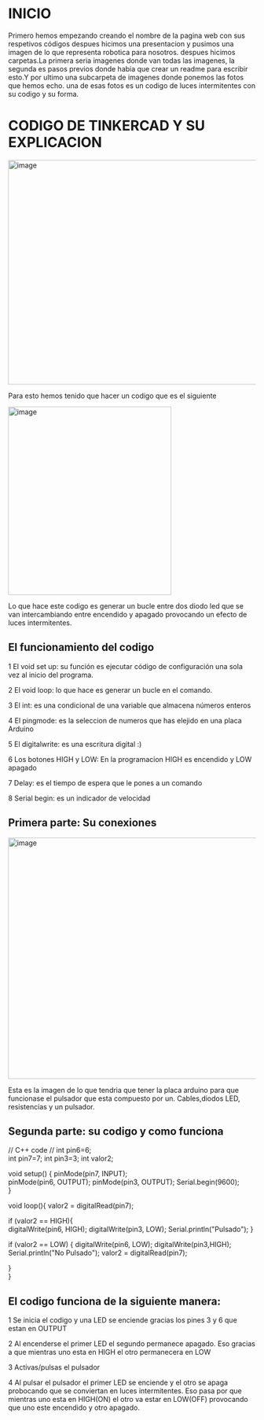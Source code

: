 # INICIO
Primero hemos empezando creando el nombre de la pagina web con sus respetivos códigos despues hicimos una presentacion y pusimos una imagen de lo que representa robotica para nosotros.
despues hicimos carpetas.La primera seria imagenes donde van todas las imagenes, la segunda es pasos previos donde habia que crear un readme para escribir esto.Y por ultimo una subcarpeta de imagenes donde ponemos las fotos que hemos echo.
una de esas fotos es un codigo de luces intermitentes con su codigo y su forma.
# CODIGO DE TINKERCAD Y SU EXPLICACION
<img width="568" height="457" alt="image" src="https://github.com/user-attachments/assets/5281ac29-472b-4d43-8ba1-a327870bf450" />

Para esto hemos tenido que hacer un codigo que es el siguiente

<img width="332" height="383" alt="image" src="https://github.com/user-attachments/assets/30ae8b77-d8ad-4919-b8d4-71a6325249ac" />

Lo que hace este codigo es generar un bucle entre dos diodo led que se van intercambiando entre encendido y apagado provocando un efecto de luces intermitentes.
## El funcionamiento del codigo
1 El void set up: su función es ejecutar código de configuración una sola vez al inicio del programa.

2 El void loop: lo que hace es generar un bucle en el comando.

3 El int: es una condicional de una variable que almacena números enteros

4 El pingmode: es la seleccion de numeros que has elejido en una placa Arduino

5 El digitalwrite: es  una escritura digital :)

6 Los botones HIGH y LOW: En la programacion HIGH es encendido y LOW apagado

7 Delay: es el tiempo de espera que le pones a un comando 

8 Serial begin: es un indicador de velocidad 

## Primera parte: Su conexiones
<img width="638" height="491" alt="image" src="https://github.com/user-attachments/assets/d973f853-685a-48c2-afc5-de1669b71147" />

Esta es la imagen de lo que tendria que tener la placa arduino para que funcionase el pulsador que esta compuesto por un. Cables,diodos LED, resistencias y un pulsador.
## Segunda parte: su codigo y como funciona
// C++ code
//
int pin6=6;   
int pin7=7;
int pin3=3;
int valor2;

void setup() {
  pinMode(pin7, INPUT);   
  pinMode(pin6, OUTPUT);
  pinMode(pin3, OUTPUT);
  Serial.begin(9600);        
} 
                      
void loop(){ 
   valor2 = digitalRead(pin7);
          
          


if (valor2 == HIGH){  
    digitalWrite(pin6, HIGH); 
  digitalWrite(pin3, LOW);
    Serial.println("Pulsado");
}   
 
 if (valor2 == LOW) { 
    digitalWrite(pin6, LOW);
   digitalWrite(pin3,HIGH);
    Serial.println("No Pulsado");
      valor2 = digitalRead(pin7); 
  
  
}   
}
## El codigo funciona de la siguiente manera:
1 Se inicia el codigo y una LED se enciende gracias los pines 3 y 6 que estan en OUTPUT

2 Al encenderse el primer LED el segundo permanece apagado. Eso gracias a que mientras uno esta en HIGH el otro permanecera en LOW

3 Activas/pulsas el pulsador 

4 Al pulsar el pulsador el primer LED se enciende y el otro se apaga probocando que se conviertan en luces intermitentes. Eso pasa por que mientras uno esta en HIGH(ON) el otro va estar en LOW(OFF) provocando que uno este encendido y otro apagado.
